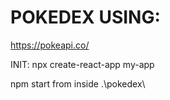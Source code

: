 # POKEDEX USING: 

https://pokeapi.co/

INIT:
npx create-react-app my-app

npm start from inside .\pokedex\



